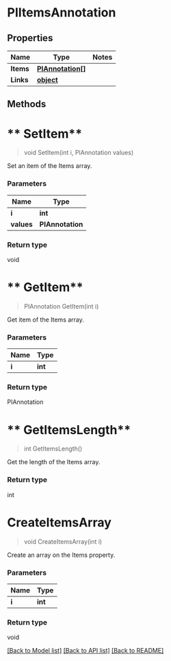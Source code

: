 # PIItemsAnnotation

## Properties
Name | Type | Notes
------------ | ------------- | -------------
**Items** | **[**PIAnnotation[]**](../Model/PIAnnotation.md)**
**Links** | **[**object**](../Model/Object.md)**

## Methods

# ** SetItem**
> void  SetItem(int i, PIAnnotation values)

Set an item of the Items array.

### Parameters

Name | Type
------------- | -------------
 **i** | **int**
 **values** | **PIAnnotation**

### Return type

void


# ** GetItem**
> PIAnnotation  GetItem(int i)

Get item of the Items array.

### Parameters

Name | Type
------------- | -------------
 **i** | **int**

### Return type

PIAnnotation


# ** GetItemsLength**
> int  GetItemsLength()

Get the length of the Items array.


### Return type

int


# **CreateItemsArray**
> void CreateItemsArray(int i)

Create an array on the Items property.

### Parameters

Name | Type
------------- | -------------
 **i** | **int**

### Return type

void

[[Back to Model list]](../../README.md#documentation-for-models) [[Back to API list]](../../README.md#documentation-for-api-endpoints) [[Back to README]](../../README.md)
